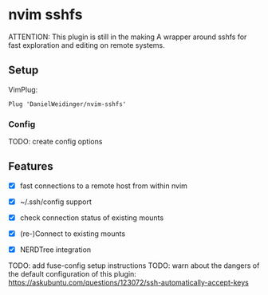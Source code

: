 # nvim sshfs
ATTENTION: This plugin is still in the making
A wrapper around sshfs for fast exploration and editing on remote systems.
## Setup
VimPlug:
```
Plug 'DanielWeidinger/nvim-sshfs'
```
### Config
TODO: create config options 

## Features
- [x] fast connections to a remote host from within nvim
- [x] ~/.ssh/config support
- [x] check connection status of existing mounts
- [x] (re-)Connect to existing mounts
- [x] NERDTree integration




TODO: add fuse-config setup instructions
TODO: warn about the dangers of the default configuration of this plugin: https://askubuntu.com/questions/123072/ssh-automatically-accept-keys
